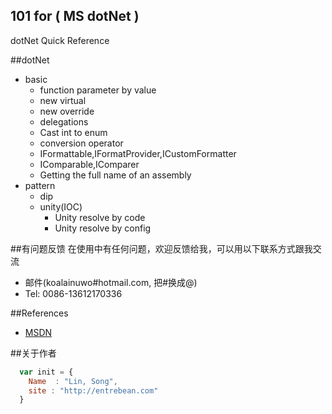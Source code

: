 ## 101 for ( MS dotNet )
dotNet Quick Reference

##dotNet

* basic
    * function parameter by value
    * new virtual
    * new override
    * delegations
    * Cast int to enum
    * conversion operator
    * IFormattable,IFormatProvider,ICustomFormatter
    * IComparable,IComparer
    * Getting the full name of an assembly
* pattern
    * dip
    * unity(IOC)
        * Unity resolve by code
        * Unity resolve by config

    
##有问题反馈
在使用中有任何问题，欢迎反馈给我，可以用以下联系方式跟我交流

* 邮件(koalainuwo#hotmail.com, 把#换成@)
* Tel: 0086-13612170336

##References

* [MSDN](http://msdn.microsoft.com/) 

##关于作者

```javascript
  var init = {
    Name  : "Lin, Song",
    site : "http://entrebean.com"
  }
```